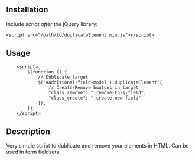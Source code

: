 
## Installation

Include script *after* the jQuery library:

	<script src="/path/to/duplicateElement.min.js"></script>

## Usage

		<script>
            $(function () {
				// Dublicate target
                $('#additional-field-model').duplicateElement({
					// Create/Remove buutons in target
                    "class_remove": ".remove-this-field",
                    "class_create": ".create-new-field"
                });
            });
        </script>
		
## Description
Very simple script to dublicate and remove your elements in HTML. Can be used in form fieldsets


